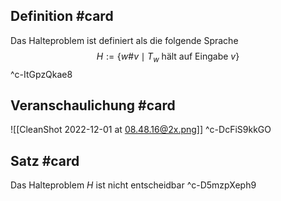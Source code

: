 ## Definition #card 
Das Halteproblem ist definiert als die folgende Sprache
$$
H :=\{w \# v \mid T_w \text { hält auf Eingabe } v\}
$$
^c-ItGpzQkae8

## Veranschaulichung #card 
![[CleanShot 2022-12-01 at 08.48.16@2x.png]]
^c-DcFiS9kkGO

## Satz #card 
Das Halteproblem $H$ ist nicht entscheidbar
^c-D5mzpXeph9